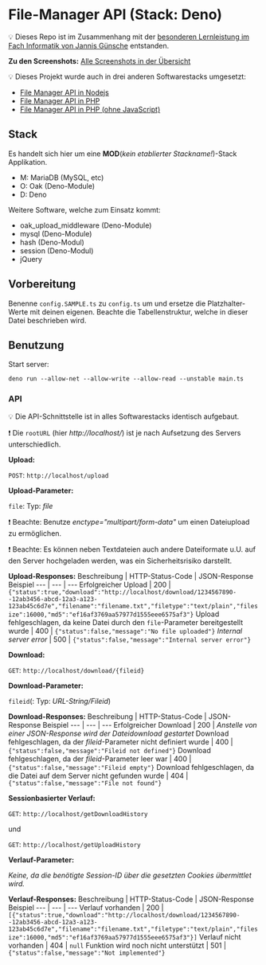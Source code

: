 # File-Manager API (Stack: Deno)

💡 Dieses Repo ist im Zusammenhang mit der [besonderen Lernleistung im Fach Informatik von Jannis Günsche](https://github.com/jgteam/bell--paper) entstanden.

**Zu den Screenshots:**
[Alle Screenshots in der Übersicht](docs/screenshots/overview.md)

💡 Dieses Projekt wurde auch in drei anderen Softwarestacks umgesetzt:
- [File Manager API in Nodejs](https://github.com/jgteam/bell--file-manager--nodejs)
- [File Manager API in PHP](https://github.com/jgteam/bell--file-manager--php)
- [File Manager API in PHP (ohne JavaScript)](https://github.com/jgteam/bell--file-manager--php--nojs)

## Stack

Es handelt sich hier um eine **MOD**(*kein etablierter Stackname!*)-Stack Applikation.

- M: MariaDB (MySQL, etc)
- O: Oak (Deno-Module)
- D: Deno

Weitere Software, welche zum Einsatz kommt:

- oak_upload_middleware (Deno-Module)
- mysql (Deno-Module)
- hash (Deno-Modul)
- session (Deno-Modul)
- jQuery

## Vorbereitung
Benenne `config.SAMPLE.ts` zu `config.ts` um und ersetze die Platzhalter-Werte mit deinen eigenen.
Beachte die Tabellenstruktur, welche in dieser Datei beschrieben wird.

## Benutzung 
Start server:
```
deno run --allow-net --allow-write --allow-read --unstable main.ts
```

### API

💡 Die API-Schnittstelle ist in alles Softwarestacks identisch aufgebaut.

❗ Die `rootURL` (hier *http://localhost/*) ist je nach Aufsetzung des Servers unterschiedlich.

**Upload:**

```POST```: ```http://localhost/upload```

**Upload-Parameter:**

```file```: Typ: *file*

❗ Beachte: Benutze *enctype="multipart/form-data"* um einen Dateiupload zu ermöglichen.

❗ Beachte: Es können neben Textdateien auch andere Dateiformate u.U. auf den Server hochgeladen werden, was ein Sicherheitsrisiko darstellt.

**Upload-Responses:**
Beschreibung | HTTP-Status-Code | JSON-Response Beispiel
--- | --- | ---
Erfolgreicher Upload | 200 | `{"status":true,"download":"http://localhost/download/1234567890--12ab3456-abcd-12a3-a123-123ab45c6d7e","filename":"filename.txt","filetype":"text/plain","filesize":16000,"md5":"ef16af3769aa57977d1555eee6575af3"}`
Upload fehlgeschlagen, da keine Datei durch den `file`-Parameter bereitgestellt wurde | 400 | `{"status":false,"message":"No file uploaded"}`
*Internal server error* | 500 | `{"status":false,"message":"Internal server error"}`

**Download:**

```GET```: ```http://localhost/download/{fileid}```

**Download-Parameter:**

```fileid```(: Typ: *URL-String/Fileid*)

**Download-Responses:**
Beschreibung | HTTP-Status-Code | JSON-Response Beispiel
--- | --- | ---
Erfolgreicher Download | 200 | *Anstelle von einer JSON-Response wird der Dateidownload gestartet*
Download fehlgeschlagen, da der *fileid*-Parameter nicht definiert wurde | 400 | `{"status":false,"message":"Fileid not defined"}`
Download fehlgeschlagen, da der *fileid*-Parameter leer war | 400 | `{"status":false,"message":"Fileid empty"}`
Download fehlgeschlagen, da die Datei auf dem Server nicht gefunden wurde | 404 | `{"status":false,"message":"File not found"}`

**Sessionbasierter Verlauf:**

```GET```: ```http://localhost/getDownloadHistory```

und 

```GET```: ```http://localhost/getUploadHistory```

**Verlauf-Parameter:**

*Keine, da die benötigte Session-ID über die gesetzten Cookies übermittlet wird.*

**Verlauf-Responses:**
Beschreibung | HTTP-Status-Code | JSON-Response Beispiel
--- | --- | ---
Verlauf vorhanden | 200 | `[{"status":true,"download":"http://localhost/download/1234567890--12ab3456-abcd-12a3-a123-123ab45c6d7e","filename":"filename.txt","filetype":"text/plain","filesize":16000,"md5":"ef16af3769aa57977d1555eee6575af3"}]`
Verlauf nicht vorhanden | 404 | `null`
Funktion wird noch nicht unterstützt | 501 | `{"status":false,"message":"Not implemented"}`
